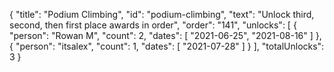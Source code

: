 {
  "title": "Podium Climbing",
  "id": "podium-climbing",
  "text": "Unlock third, second, then first place awards in order",
  "order": "141",
  "unlocks": [
    {
      "person": "Rowan M",
      "count": 2,
      "dates": [
        "2021-06-25",
        "2021-08-16"
      ]
    },
    {
      "person": "itsalex",
      "count": 1,
      "dates": [
        "2021-07-28"
      ]
    }
  ],
  "totalUnlocks": 3
}